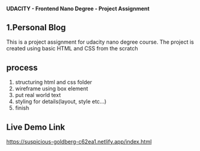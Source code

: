 #### UDACITY - Frontend Nano Degree - Project Assignment

## 1.Personal Blog

This is a project assignment for udacity nano degree course. The project is created using basic HTML and CSS from the scratch

## process

1. structuring html and css folder
2. wireframe using box element
3. put real world text
4. styling for details(layout, style etc...)
5. finish

## Live Demo Link

https://suspicious-goldberg-c62ea1.netlify.app/index.html
